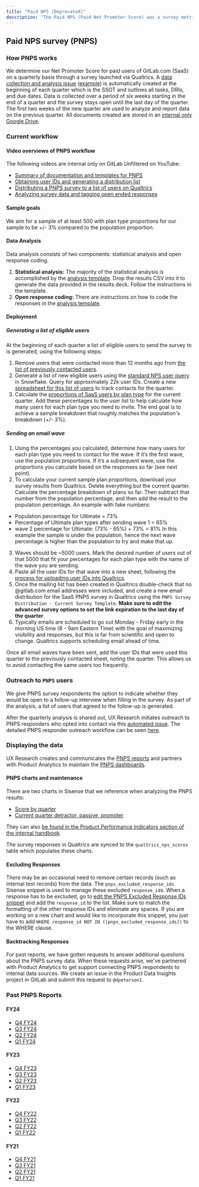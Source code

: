 ```yaml
---
title: "Paid NPS (Deprecated)"
description: "The Paid NPS (Paid Net Promoter Score) was a survey metric previously used by the Product Division to measure customer satisfaction. This survey has been deprecated as of FY24 Q4 and replaced by the Customer Satisfaction (CSAT) survey."
---
```


## Paid NPS survey (PNPS)

### How PNPS works

We determine our Net Promoter Score for paid users of GitLab.com (SaaS) on a quarterly basis through a survey launched via Qualtrics. A [data collection and analysis issue](https://gitlab.com/gitlab-com/Product/-/blob/main/.gitlab/issue_templates/ProdOps-PNPS-Collection-Analysis.md) ([example](https://gitlab.com/gitlab-com/Product/-/issues/5025)) is automatically created at the beginning of each quarter which is the SSOT and outlines all tasks, DRIs, and due dates. Data is collected over a period of six weeks starting in the end of a quarter and the survey stays open until the last day of the quarter. The first two weeks of the new quarter are used to analyze and report data on the previous quarter. All documents created are stored in an [internal only Google Drive](https://drive.google.com/drive/folders/1KT5qpJVWFWY_3eVqQzK8tw7ktEKhyDPn).

### Current workflow 

#### Video overviews of PNPS workflow

The following videos are internal only on GitLab Unfiltered on YouTube:

- [Summary of documentation and templates for PNPS](https://www.youtube.com/watch?v=snb6G3qqZbc)
- [Obtaining user IDs and generating a distribution list](https://www.youtube.com/watch?v=408jgKiwy5Q)
- [Distributing a PNPS survey to a list of users on Qualtrics](https://www.youtube.com/watch?v=at12BAuS_wM) 
- [Analyzing survey data and tagging open ended responses](https://www.youtube.com/watch?v=tyRfUy9-vLQ)

#### Sample goals

We aim for a sample of at least 500 with plan type proportions for our sample to be +/- 3% compared to the population proportion. 

#### Data Analysis

Data analysis consists of two components: statistical analysis and open response coding.

1. **Statistical analysis:** The majority of the statistical analysis is accomplished by the [analysis template](https://docs.google.com/spreadsheets/d/1Ay8eTQIArnIXRzWmSllNNFEC-7OThfqKHNOBAfQO_KU/edit?usp=sharing). Drop the results CSV into it to generate the data provided in the results deck. Follow the instructions in the template.
2. **Open response coding:** There are instructions on how to code the responses in the [analysis template](https://docs.google.com/spreadsheets/d/1Ay8eTQIArnIXRzWmSllNNFEC-7OThfqKHNOBAfQO_KU/edit?usp=sharing).

#### Deployment

##### Generating a list of eligible users

At the beginning of each quarter a list of eligible users to send the survey to is generated, using the following steps:

1. Remove users that were contacted more than 12 months ago from [the list of previously contacted users](https://docs.google.com/spreadsheets/d/1Q9xOh5L9QJGdW9tq89rcADvo5jozRxdo7KiO2z0HLAU/edit#gid=0).
2. Generate a list of new eligible users using the [standard NPS user query](https://drive.google.com/file/d/1Qp2ux6s0pihJdWQeeOC5f_NN8yFNcKgA/view?usp=sharing) in Snowflake. Query for approximately 22k user IDs. Create a new [spreadsheet for this list of users](https://docs.google.com/spreadsheets/d/1AbtFF__3-1cKn4WuAiBLBjyAUvMg1uDlfF12rCkrVds/edit?usp=sharing) to track contacts for the quarter.
3. Calculate the [proportions of SaaS users by plan type](https://10az.online.tableau.com/#/site/gitlab/views/DraftTDLicensedUsersbyProductRatePlanName/TDLicensedUsersbyProductRatePlanName?:iid=1) for the current quarter. Add these percentages to the user list to help calculate how many users for each plan type you need to invite. The end goal is to achieve a sample breakdown that roughly matches the population's breakdown (+/- 3%).

##### Sending an email wave

1. Using the percentages you calculated, determine how many users for each plan type you need to contact for the wave. If it’s the first wave, use the population proportions. If it’s a subsequent wave, use the proportions you calculate based on the responses so far (see next point).
2. To calculate your current sample plan proportions, download your survey results from Qualtrics. Delete everything but the current quarter. Calculate the percentage breakdown of plans so far. Then subtract that number from the population percentage, and then add the result to the population percentage. 
An example with fake numbers: 
- Population percentage for Ultimate = 73%
- Percentage of Ultimate plan types after sending wave 1 = 65%
- wave 2 percentage for Ultimate: (73% - 65%) + 73% = 81%
In this example the sample is under the population, hence the next wave percentage is higher than the population to try and make that up. 
3. Waves should be ~5000 users. Mark the desired number of users out of that 5000 that fit your percentages for each plan type with the name of the wave you are sending.
4. Paste all the user IDs for that wave into a new sheet, following the [process for uploading user IDs into Qualtrics](/handbook/engineering/ux/qualtrics/#distributing-your-survey-to-gitlabcom-users).
5. Once the mailing list has been created in Qualtrics double-check that no @gitlab.com email addresses were included, and create a new email distribution for the SaaS PNPS survey in Qualtrics using the `PNPS Survey Distribution - Current Survey Template`. **Make sure to edit the advanced survey options to set the link expiration to the last day of the quarter**. 
6. Typically emails are scheduled to go out Monday - Friday early in the morning US time (8 - 9am Eastern Time) with the goal of maximizing visibility and responses, but this is far from scientific and open to change. Qualtrics supports scheduling email ahead of time.

Once all email waves have been sent, add the user IDs that were used this quarter to the previously contacted sheet, noting the quarter. This allows us to avoid contacting the same users too frequently. 

### Outreach to `PNPS` users

We give PNPS survey respondents the option to indicate whether they would be open to a follow-up interview when filling in the survey. As part of the analysis, a list of users that agreed to the follow-up is generated. 

After the quarterly analysis is shared out, UX Research initiates outreach to PNPS responders who opted into contact via this [automated issue](https://gitlab.com/gitlab-com/Product/-/blob/main/.gitlab/issue_templates/ProdOps-PNPS-Responder-Outreach.md). The detailed PNPS responder outreach workflow can be seen [here](/handbook/product/product-processes/#pnps-responder-outreach).

### Displaying the data

UX Research creates and communicates the [PNPS reports](/handbook/product/ux/performance-indicators/paid-nps/#past-pnps-reports) and partners with Product Analytics to maintain the [PNPS dashboards](https://internal.gitlab.com/handbook/company/performance-indicators/product/#paid-net-promoter-score-pnps). 

#### PNPS charts and maintenance
There are two charts in Sisense that we reference when analyzing the PNPS results:

- [Score by quarter](https://app.periscopedata.com/app/gitlab/1050043/PNPS-Dashboard?widget=14974938)
- [Current quarter detractor, passive, promoter](https://app.periscopedata.com/app/gitlab/1050043/PNPS-Dashboard?widget=14974956)

They can also [be found in the Product Performance Indicators section of the internal handbook](https://internal.gitlab.com/handbook/company/performance-indicators/product/#paid-net-promoter-score-pnps).

The survey responses in Qualtrics are synced to the `qualtrics_nps_scores` table which populates these charts.

#### Excluding Responses

There may be an occasional need to remove certain records (such as internal test records) from the data. The `pnps_excluded_response_ids` Sisense snippet is used to manage these excluded `response_id`s. When a response has to be excluded, go to [edit the PNPS Excluded Response IDs snippet](https://app.periscopedata.com/app/gitlab/snippet/pnps_excluded_response_ids/558761ad2812415aab07b2efafe46ff5/edit) and add the `response_id` to the list. Make sure to match the formatting of the other response IDs and eliminate any spaces. If you are working on a new chart and would like to incorporate this snippet, you just have to add `WHERE response_id NOT IN ([pnps_excluded_response_ids])` to the WHERE clause.

#### Backtracking Responses

For past reports, we have gotten requests to answer additional questions about the PNPS survey data. When these requests arise, we've partnered with Product Analytics to get support connecting PNPS respondents to internal data sources. We create an issue in the Product Data Insights project in GitLab and submit this  request to `@dpeterson1`. 

### Past PNPS Reports

#### FY24

- [Q4 FY24](https://docs.google.com/presentation/d/16Pp-0luW72Yi2GnDvzVLqxwSKlUo5zjqzvLDXpZDaas/edit#slide=id.g2313fc6cf8e_0_0)
- [Q3 FY24](https://docs.google.com/presentation/d/1-ku4U2NUZAQrSCSeH2mvZVaTkKajFa012uFSlLMKgvw/edit#slide=id.g2313fc6cf8e_0_0)
- [Q2 FY24](https://docs.google.com/presentation/d/1zAYvC2tehCsbTQ3WrED6q2jbg84-nv4NTj93VE0Eh6o/edit#slide=id.g2313fc6cf8e_0_0)
- [Q1 FY24](https://docs.google.com/presentation/d/1s3uVhZSdo5An0z3utSgrLdCiFLO-2H59WDyqSbhvGkM/edit#slide=id.g59bfc474c5_2_145)

#### FY23

- [Q4 FY23](https://docs.google.com/presentation/d/1uEGRYIR2fPpzsgTVrn1fXx-nv7BoFK_6Zjps_cc2sFE/edit#slide=id.g59bfc474c5_2_145)
- [Q3 FY23](https://docs.google.com/presentation/d/1vcEAEbWPolfS85NLzklBmlebcvykXOmEhR_qK63W-Fg/edit#slide=id.g59bfc474c5_2_145)
- [Q2 FY23](https://docs.google.com/presentation/d/13pkZne6go_mjLFr-azLdcufHHpf17wN_u-ubRhHiUco/edit#slide=id.g59bfc474c5_2_145)
- [Q1 FY23](https://docs.google.com/presentation/d/1z2odj2PhtsjxOnVhbxp6svAd5nBhHZ4TsDWZ_YmQOaQ/edit#slide=id.g59bfc474c5_2_145)

#### FY22

- [Q4 FY22](https://docs.google.com/presentation/d/1B_vQTZcQcDK0y81X7l7XgnbOUfN86MDR4z2QKAcAeEo/edit#slide=id.g59bfc474c5_2_145)
- [Q3 FY22](https://docs.google.com/presentation/d/1Ra_DuI5Uq6aCwDY-pr64qiwT8Oeoz4TWQq9Ag12FgOA/edit#slide=id.g59bfc474c5_2_145)
- [Q2 FY22](https://docs.google.com/presentation/d/1RoGZuDMSnC6c8DYu-_4ugOuRAOqrmm338mWwzp5_tSc/edit#slide=id.g59bfc474c5_2_145)
- [Q1 FY22](https://docs.google.com/presentation/d/14wBTy7mLd4qAOrsy36h7HjEWPXHxmYxK8c3l4Xw7hkM/edit#slide=id.g59bfc474c5_2_145)

#### FY21

- [Q4 FY21](https://docs.google.com/presentation/d/1BYh0gg8ogmmW8_hwmvi30Yr3Wh5aIXEa_M8RHrQ5ciw/edit#slide=id.g59bfc474c5_2_145)
- [Q3 FY21](https://docs.google.com/presentation/d/1bXM7hGlV_INTJrzObO_4VlIj1zkfYn6JIqvOCjHJHZo/edit#slide=id.g59bfc474c5_2_145)
- [Q2 FY21](https://docs.google.com/presentation/d/1hi0opmahxsv_FLVtSj6m4zMFmXWK0YfJxHq7wUqO-Zs/edit#slide=id.g59bfc474c5_2_145)
- [Q1 FY21](https://docs.google.com/presentation/d/1AqlpFl_3jUPyGHqCp9ZRy2NFOf-AyT-WhF-8JoIzgCk/edit#slide=id.g59bfc474c5_2_145)